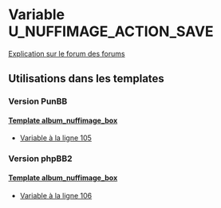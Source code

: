 # Variable U_NUFFIMAGE_ACTION_SAVE
[Explication sur le forum des forums](http://forum.forumactif.com/t294113-listing-des-variables#U_NUFFIMAGE_ACTION_SAVE)
## Utilisations dans les templates
### Version PunBB
#### [Template album_nuffimage_box](punbb/album_nuffimage_box.md)
* [Variable à la ligne 105](../punbb/album_nuffimage_box.tpl#L105)
### Version phpBB2
#### [Template album_nuffimage_box](subsilver/album_nuffimage_box.md)
* [Variable à la ligne 106](../subsilver/album_nuffimage_box.tpl#L106)